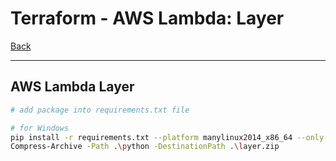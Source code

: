# Terraform - AWS Lambda: Layer

[Back](../../README.md)

---

## AWS Lambda Layer

```sh
# add package into requirements.txt file

# for Windows
pip install -r requirements.txt --platform manylinux2014_x86_64 --only-binary=:all: -t python/ --python-version cpython-312 --upgrade
Compress-Archive -Path .\python -DestinationPath .\layer.zip
```
